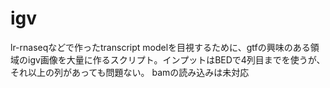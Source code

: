 # igv

lr-rnaseqなどで作ったtranscript modelを目視するために、gtfの興味のある領域のigv画像を大量に作るスクリプト。インプットはBEDで4列目までを使うが、それ以上の列があっても問題ない。
bamの読み込みは未対応
